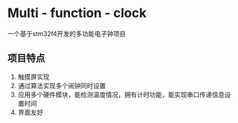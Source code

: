 #  Multi - function - clock
一个基于stm32f4开发的多功能电子钟项目
## 项目特点
1. 触摸屏实现
2. 通过算法实现多个闹钟同时设置
3. 应用多个硬件模块，能检测温度情况，拥有计时功能，能实现串口传递信息设置时间
4. 界面友好
